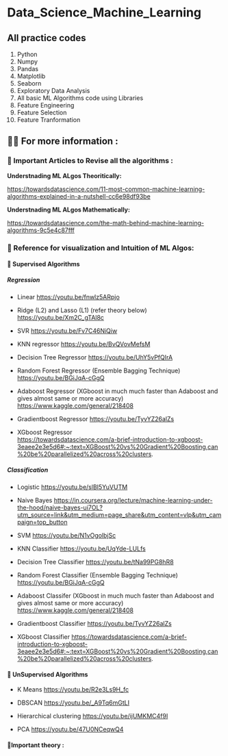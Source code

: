 # Data_Science_Machine_Learning
## All practice codes 
1) Python
2) Numpy
3) Pandas
4) Matplotlib
5) Seaborn
6) Exploratory Data Analysis
7) All basic ML Algorithms code using Libraries
8) Feature Engineering
9) Feature Selection
10) Feature Tranformation 


## 💁‍♀️ For more information :

### 📜 Important Articles to Revise all the algorithms :

****Understnading ML ALgos Theoritically:****

https://towardsdatascience.com/11-most-common-machine-learning-algorithms-explained-in-a-nutshell-cc6e98df93be

****Understnading ML ALgos Mathematically:****

https://towardsdatascience.com/the-math-behind-machine-learning-algorithms-9c5e4c87fff

### 🎥 Reference for visualization and Intuition of ML Algos:

#### 📌 Supervised Algorithms

##### ****Regression****

- Linear 
https://youtu.be/fnwlz5ARpjo

- Ridge (L2) and Lasso (L1)  (refer theory below)
https://youtu.be/Xm2C_gTAl8c

- SVR 
https://youtu.be/Fv7C46NiQiw

- KNN regressor
https://youtu.be/BvQVovMefsM

- Decision Tree Regressor
https://youtu.be/UhY5vPfQIrA

- Random Forest Regressor (Ensemble Bagging Technique)
https://youtu.be/BGiJqA-cGgQ

- Adaboost Regressor (XGboost in much much faster than Adaboost and gives almost same or more accuracy)
https://www.kaggle.com/general/218408

- Gradientboost Regressor
https://youtu.be/TyvYZ26alZs

- XGboost Regressor  
https://towardsdatascience.com/a-brief-introduction-to-xgboost-3eaee2e3e5d6#:~:text=XGBoost%20vs%20Gradient%20Boosting,can%20be%20parallelized%20across%20clusters.

##### ****Classification****

- Logistic 
https://youtu.be/slBI5YuVUTM

- Naive Bayes 
https://in.coursera.org/lecture/machine-learning-under-the-hood/naive-bayes-ui7OL?utm_source=link&utm_medium=page_share&utm_content=vlp&utm_campaign=top_button

- SVM 
https://youtu.be/N1vOgolbjSc

- KNN Classifier
https://youtu.be/UqYde-LULfs

- Decision Tree Classifier
https://youtu.be/tNa99PG8hR8

- Random Forest Classifier (Ensemble Bagging Technique)
https://youtu.be/BGiJqA-cGgQ

- Adaboost Classifer (XGboost in much much faster than Adaboost and gives almost same or more accuracy)
https://www.kaggle.com/general/218408 

- Gradientboost Classifier
https://youtu.be/TyvYZ26alZs

- XGboost Classifier
https://towardsdatascience.com/a-brief-introduction-to-xgboost-3eaee2e3e5d6#:~:text=XGBoost%20vs%20Gradient%20Boosting,can%20be%20parallelized%20across%20clusters.

#### 📌 UnSupervised Algorithms 

- K Means
https://youtu.be/R2e3Ls9H_fc

- DBSCAN
https://youtu.be/_A9Tq6mGtLI

- Hierarchical clustering
https://youtu.be/ijUMKMC4f9I

- PCA
https://youtu.be/47U0NCeqwQ4

#### 📌Important theory :

